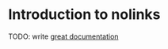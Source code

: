 # Introduction to nolinks

TODO: write [great documentation](http://jacobian.org/writing/what-to-write/)
